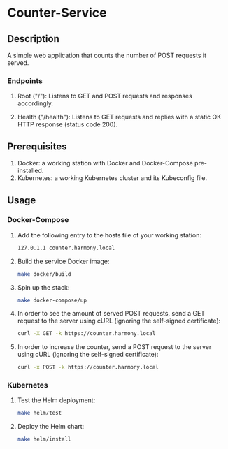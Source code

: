 # Counter-Service

## Description

A simple web application that counts the number of POST requests it served.

### Endpoints

1. Root ("/"): Listens to GET and POST requests and responses accordingly.

2. Health ("/health"): Listens to GET requests and replies with a static OK HTTP response (status code 200).

## Prerequisites

1. Docker: a working station with Docker and Docker-Compose pre-installed.
2. Kubernetes: a working Kubernetes cluster and its Kubeconfig file.

## Usage

### Docker-Compose

1. Add the following entry to the hosts file of your working station:

   ```txt
   127.0.1.1 counter.harmony.local
   ```

2. Build the service Docker image:

   ```bash
   make docker/build
   ```

3. Spin up the stack:

   ```bash
   make docker-compose/up
   ```

4. In order to see the amount of served POST requests, send a GET request to the server using cURL (ignoring the self-signed certificate):

   ```bash
   curl -X GET -k https://counter.harmony.local
   ```

5. In order to increase the counter, send a POST request to the server using cURL (ignoring the self-signed certificate):

   ```bash
   curl -x POST -k https://counter.harmony.local
   ```

### Kubernetes

1. Test the Helm deployment:

   ```bash
   make helm/test
   ```

2. Deploy the Helm chart:
   ```bash
   make helm/install
   ```
